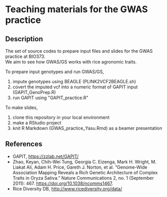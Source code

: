 # Teaching materials for the GWAS practice  

## Description  
The set of source codes to prepare input files and slides for the GWAS practice at BIO373.  
We aim to see how GWAS/GS works with rice agronomic traits.  
  
To prepare input genotypes and run GWAS/GS, 
1. impute genotypes using BEAGLE (PLINK2VCF2BEAGLE.sh)  
2. covert the imputed vcf into a numeric format of GAPIT input (GAPIT_GenoPrep.R)  
3. run GAPIT using "GAPIT_practice.R"  
  
  
To make slides,  
1. clone this repository in your local environment
2. make a RStudio project
3. knit R Markdown (GWAS_practice_Yasu.Rmd) as a beamer presentation


## References 
- GAPIT, https://zzlab.net/GAPIT/
- Zhao, Keyan, Chih-Wei Tung, Georgia C. Eizenga, Mark H. Wright, M. Liakat Ali, Adam H. Price, Gareth J. Norton, et al. “Genome-Wide Association Mapping Reveals a Rich Genetic Architecture of Complex Traits in Oryza Sativa.” Nature Communications 2, no. 1 (September 2011): 467. https://doi.org/10.1038/ncomms1467.  
- Rice Diversity DB, http://www.ricediversity.org/data/  
